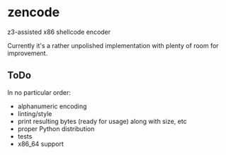 # zencode

z3-assisted x86 shellcode encoder 

Currently it's a rather unpolished implementation with plenty of room for improvement.

## ToDo

In no particular order:

- alphanumeric encoding
- linting/style
- print resulting bytes (ready for usage) along with size, etc
- proper Python distribution
- tests
- x86\_64 support
